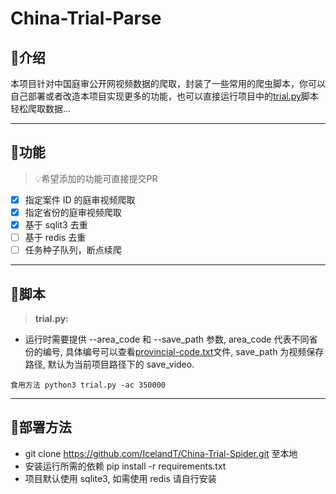 # China-Trial-Parse
## 🐌介绍
本项目针对中国庭审公开网视频数据的爬取，封装了一些常用的爬虫脚本，你可以自己部署或者改造本项目实现更多的功能，也可以直接运行项目中的[trial.py](https://github.com/IcelandT/China-Trial-Spider/blob/main/crawl/trial.py)脚本轻松爬取数据...

---

## 🍪功能
> 💡希望添加的功能可直接提交PR
- [x] 指定案件 ID 的庭审视频爬取
- [x] 指定省份的庭审视频爬取
- [x] 基于 sqlit3 去重
- [ ] 基于 redis 去重
- [ ] 任务种子队列，断点续爬

---

## 🤖脚本
> **trial.py:**
- 运行时需要提供 --area_code 和 --save_path 参数, area_code 代表不同省份的编号, 具体编号可以查看[provincial-code.txt](https://github.com/IcelandT/China-Trial-Spider/blob/main/provincial-code.txt)文件, save_path 为视频保存路径, 默认为当前项目路径下的 save_video.
```console
食用方法 python3 trial.py -ac 350000
```

---

## 🧇部署方法
- git clone https://github.com/IcelandT/China-Trial-Spider.git 至本地
- 安装运行所需的依赖 pip install -r requirements.txt
- 项目默认使用 sqlite3, 如需使用 redis 请自行安装